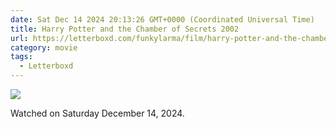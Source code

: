 ```yaml
---
date: Sat Dec 14 2024 20:13:26 GMT+0000 (Coordinated Universal Time)
title: Harry Potter and the Chamber of Secrets 2002
url: https://letterboxd.com/funkylarma/film/harry-potter-and-the-chamber-of-secrets/
category: movie
tags:
  - Letterboxd
---
```


![](https://a.ltrbxd.com/resized/sm/upload/rj/yc/zl/ex/g8IQhqYYLERU0UxjVaySP46PFEZ-0-600-0-900-crop.jpg?v=d867145245)

Watched on Saturday December 14, 2024.
